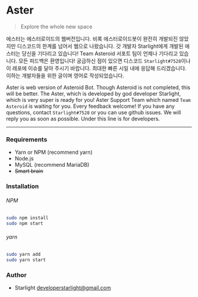# Aster

> Explore the whole new space

에스터는 에스터로이드의 웹버전입니다. 비록 에스터로이드봇이 완전히 개발되진 않았지만 디스코드의 한계를 넘어서 웹으로 나왔습니다. 갓 개발자 Starlight에게 개발된 에스터는 당신을 기다리고 있습니다! Team Asteroid 서포트 팀이 언제나 기다리고 있습니다. 모든 피드백은 환영입니다! 궁금하신 점이 있으면 디스코드 `Starlight#7528`이나 이 레포에 이슈를 달아 주시기 바랍니다. 최대한 빠른 시일 내에 응답해 드리겠습니다. 이하는 개발자들을 위한 글이며 영어로 작성되었습니다.

Aster is web version of Asteroid Bot. Though Asteroid is not completed, this will be better. The Aster, which is developed by god developer Starlight, which is very super is ready for you! Aster Support Team which named `Team Asteroid` is waiting for you. Every feedback welcome! If you have any questions, contact `Starlight#7528` or you can use github issues. We will reply you as soon as possible. Under this line is for developers.

---

### Requirements

- Yarn or NPM (recommend yarn)
- Node.js
- MySQL (recommend MariaDB)
- ~~Smart brain~~

### Installation

###### NPM

```bash
sudo npm install
sudo npm start
```

###### yarn

```bash
sudo yarn add
sudo yarn start
```

### Author

- Starlight <developerstarlight@gmail.com>

